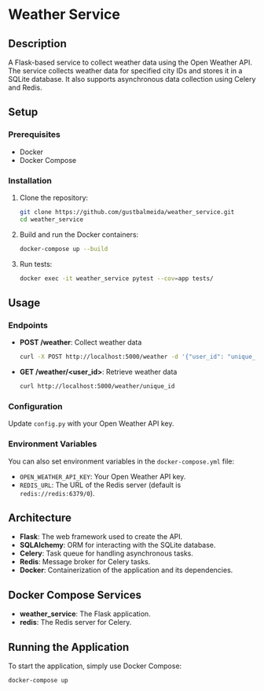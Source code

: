 # Weather Service

## Description
A Flask-based service to collect weather data using the Open Weather API. The service collects weather data for specified city IDs and stores it in a SQLite database. It also supports asynchronous data collection using Celery and Redis.

## Setup

### Prerequisites
- Docker
- Docker Compose

### Installation

1. Clone the repository:
    ```sh
    git clone https://github.com/gustbalmeida/weather_service.git
    cd weather_service
    ```

2. Build and run the Docker containers:
    ```sh
    docker-compose up --build
    ```

3. Run tests:
    ```sh
    docker exec -it weather_service pytest --cov=app tests/
    ```

## Usage

### Endpoints

- **POST /weather**: Collect weather data
    ```sh
    curl -X POST http://localhost:5000/weather -d '{"user_id": "unique_id", "city_id": 3448439}' -H "Content-Type: application/json"
    ```

- **GET /weather/<user_id>**: Retrieve weather data
    ```sh
    curl http://localhost:5000/weather/unique_id
    ```

### Configuration

Update `config.py` with your Open Weather API key.

### Environment Variables

You can also set environment variables in the `docker-compose.yml` file:
- `OPEN_WEATHER_API_KEY`: Your Open Weather API key.
- `REDIS_URL`: The URL of the Redis server (default is `redis://redis:6379/0`).

## Architecture

- **Flask**: The web framework used to create the API.
- **SQLAlchemy**: ORM for interacting with the SQLite database.
- **Celery**: Task queue for handling asynchronous tasks.
- **Redis**: Message broker for Celery tasks.
- **Docker**: Containerization of the application and its dependencies.

## Docker Compose Services

- **weather_service**: The Flask application.
- **redis**: The Redis server for Celery.

## Running the Application

To start the application, simply use Docker Compose:
```sh
docker-compose up
